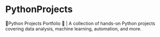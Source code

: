 # PythonProjects
📌Python Projects Portfolio 🐍 | A collection of hands-on Python projects covering data analysis, machine learning, automation, and more.
